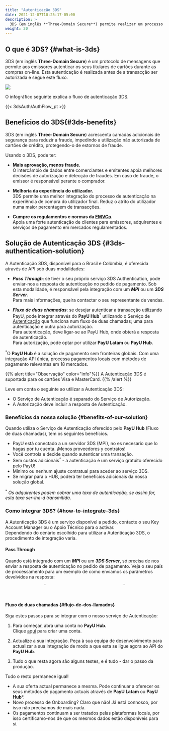 ```yaml
---
title: "Autenticação 3DS"
date: 2021-12-07T10:25:17-05:00
description: >
  3DS (em inglês **Three-Domain Secure**) permite realizar um processo de autenticação intuitivo e amigável para o cliente. 3DS acrescenta camadas adicionais de segurança para reduzir a fraude, impedindo a utilização não autorizada de cartões de crédito. 
weight: 20
---
```


## O que é 3DS? {#what-is-3ds}
3DS (em inglês **Three-Domain Secure**) é um protocolo de mensagens que permite aos emissores autenticar os seus titulares de cartões durante as compras on-line. Esta autenticação é realizada antes de a transacção ser autorizada e segue este fluxo.

![](/assets/3DS/3DS_whatis_pt.png)

O infográfico seguinte explica o fluxo de autenticação 3DS.

{{< 3dsAuth/AuthFlow_pt >}}

## Benefícios do 3DS{#3ds-benefits}
3DS (em inglês **Three-Domain Secure**) acrescenta camadas adicionais de segurança para reduzir a fraude, impedindo a utilização não autorizada de cartões de crédito, protegendo-o de estornos de fraude. 

Usando o 3DS, pode ter:

* **Mais aprovação, menos fraude.**<br>
O intercâmbio de dados entre comerciantes e emitentes apoia melhores decisões de autorização e detecção de fraudes. Em caso de fraude, o emissor é responsável perante o comprador.

* **Melhoria da experiência do utilizador.**<br>
3DS permite uma melhor integração do processo de autenticação na experiência de compra do utilizador final. Reduz o atrito do utilizador numa maior percentagem de transacções.

* **Cumpre os regulamentos e normas da [EMVCo](https://www.emvco.com/emv-technologies/3d-secure/).**<br>
Apoia uma forte autenticação de clientes para emissores, adquirentes e serviços de pagamento em mercados regulamentados.

## Solução de Autenticação 3DS {#3ds-authentication-solution}
A Autenticação 3DS, disponível para o Brasil e Colômbia, é oferecida através de API sob duas modalidades:

* _**Pass Through**_: se tiver o seu próprio serviço 3DS Authentication, pode enviar-nos a resposta de autenticação no pedido de pagamento. Sob esta modalidade, é responsável pela integração com um _**MPI**_ ou um _**3DS Server**_.<br>Para mais informações, queira contactar o seu representante de vendas.

* _**Fluxo de duas chamadas**_: se desejar autenticar a transacção utilizando PayU, pode integrar através do **PayU Hub**<sup>\*</sup> utilizando o [Serviço de Autenticação](https://developers.paymentsos.com/docs/threed-d-secure-authentication-service.html) que funciona num fluxo de duas chamadas; uma para autenticação e outra para autorização.<br>Para autenticação, deve ligar-se ao PayU Hub, onde obterá a resposta de autenticação.<br>Para autorização, pode optar por utilizar **PayU Latam** ou **PayU Hub**.

<sup>\*</sup>O **PayU Hub** é a solução de pagamento sem fronteiras globais. Com uma integração API única, processa pagamentos locais com métodos de pagamento relevantes em 18 mercados.

{{% alert title="Observação" color="info"%}}
A Autenticação 3DS é suportada para os cartões Visa e MasterCard.
{{% /alert %}}

Leve em conta o seguinte ao utilizar a Autenticação 3DS:

* O Serviço de Autenticação é separado do Serviço de Autorização.
* A Autorização deve incluir a resposta de Autenticação.

### Benefícios da nossa solução {#benefits-of-our-solution}
Quando utiliza o Serviço de Autenticação oferecido pelo **PayU Hub** (Fluxo de duas chamadas), tem os seguintes benefícios.

* PayU está conectado a un servidor 3DS (MPI), no es necesario que lo hagas por tu cuenta. ¡Menos proveedores y contratos!
* Você controla e decide quando autenticar uma transação.
* Sem custos adicionais<sup>\*</sup> - a autenticação é um serviço gratuito oferecido pelo PayU!
* Mínimo ou nenhum ajuste contratual para aceder ao serviço 3DS.
* Se migrar para o HUB, poderá ter benefícios adicionais da nossa solução global.

<sup>\*</sup> _Os adquirentes podem cobrar uma taxa de autenticação, se assim for, esta taxa ser-lhe-á transmitida._

### Como integrar 3DS? {#how-to-integrate-3ds}
A Autenticação 3DS é um serviço disponível a pedido, contacte o seu Key Account Manager ou o Apoio Técnico para o activar.<br>Dependendo do cenário escolhido para utilizar a Autenticação 3DS, o procedimento de integração varia.

#### Pass Through
Quando está integrado com um _**MPI**_ ou um _**3DS Server**_, só precisa de nos enviar a resposta de autenticação no pedido de pagamento. Veja o seu país de processamento para um exemplo de como enviamos os parâmetros devolvidos na resposta:

<div style="display: flex;">
  <div style="float: left;width: 50%;text-align: center;">
    <a href='{{< ref "Payments-API-Brazil.md#considerations" >}}'><img src="/assets/Brasil.png" width="10%"/></a>
  </div>
  <div style="float: left;width: 50%;text-align: center;">
    <a href='{{< ref "Payments-API-Colombia.md#considerations" >}}'><img src="/assets/Colombia.png" width="10%"/></a>
  </div>
</div>
<br>

#### Fluxo de duas chamadas {#flujo-de-dos-llamados}
Siga estes passos para se integrar com o nosso serviço de Autenticação:

1. Para começar, abra uma conta no **PayU Hub**.<br>Clique [aqui](https://control.paymentsos.com/signup) para criar uma conta.

2. Actualize a sua integração. Peça à sua equipa de desenvolvimento para actualizar a sua integração de modo a que esta se ligue agora ao API do **PayU Hub**.

3. Tudo o que resta agora são alguns testes, e é tudo - dar o passo da produção. 

Tudo o resto permanece igual!

* A sua oferta actual permanece a mesma. Pode continuar a oferecer os seus métodos de pagamento actuais através de **PayU Latam** ou **PayU Hub***.
* Novo processo de Onboarding? Claro que não! Já está connosco, por isso não precisamos de mais nada.
* Os pagamentos continuam a ser tratados pelas plataformas locais, por isso certificamo-nos de que os mesmos dados estão disponíveis para si.
